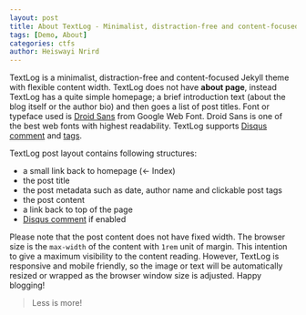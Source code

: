 ```yaml
---
layout: post
title: About TextLog - Minimalist, distraction-free and content-focused Jekyll theme
tags: [Demo, About]
categories: ctfs
author: Heiswayi Nrird
---
```


TextLog is a minimalist, distraction-free and content-focused Jekyll theme with flexible content width. TextLog does not have **about page**, instead TextLog has a quite simple homepage; a brief introduction text (about the blog itself or the author bio) and then goes a list of post titles. Font or typeface used is [Droid Sans](https://fonts.google.com/specimen/Droid+Sans) from Google Web Font. Droid Sans is one of the best web fonts with highest readability. TextLog supports [Disqus comment](https://disqus.com/) and [tags](https://heiswayi.github.io/textlog/tagged/).

TextLog post layout contains following structures:

- a small link back to homepage (&larr; Index)
- the post title
- the post metadata such as date, author name and clickable post tags
- the post content
- a link back to top of the page
- [Disqus comment](https://disqus.com/) if enabled

Please note that the post content does not have fixed width. The browser size is the `max-width` of the content with `1rem` unit of margin. This intention to give a maximum visibility to the content reading. However, TextLog is responsive and mobile friendly, so the image or text will be automatically resized or wrapped as the browser window size is adjusted. Happy blogging!

> Less is more!
